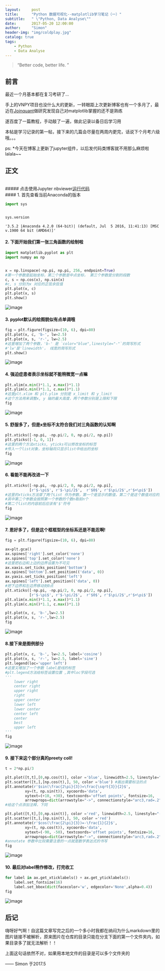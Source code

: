 ```yaml
---
layout:     post
title:      "Python 数据可视化--matplotlib学习笔记（一）"
subtitle:   " \"Python, Data Analyse\""
date:       2017-05-20 12:00:00
author:     "Simon"
header-img: "img/coldplay.jpg"
catalog: true
tags:
    - Python
    - Data Analyse
---
```

> “Better code, better life. ”

## 前言

最近一个月基本都在复习考研了...

手上的VNPY项目也没什么大的更新，一转眼距上次更新博客也有一个多月了，最近在<a href="https://www.joinquant.com">Joinquant</a>做研究发现自己对matplotlib掌握的还不是熟练

遂百度了一篇教程，手动敲了一遍，做此记录以备日后学习用

本帖是学习记录的第一帖，接下来的几篇会尽量在两周内更完，话说下个月考六级哦。。。

ps:
	*今天在博客上更新了jupyter组件，以后发代码类博客就不用那么麻烦啦lalala~~
	
	
	
## 正文 
<br /> 
##### 点击使用Jupyter nbviewer<a href="http://nbviewer.jupyter.org/github/SimonZgx/SimonZgx.github.io/blob/master/jupyter/jupyters/matplotlib_1.ipynb">运行代码</a>
<br /> 
#### 1. 首先查看当前Anaconda的版本
    
    
    
```python
import sys


sys.version
```




    '3.5.2 |Anaconda 4.2.0 (64-bit)| (default, Jul  5 2016, 11:41:13) [MSC v.1900 64 bit (AMD64)]'




#### 2. 下面开始我们第一张三角函数的绘制啦
    
     
	 
```python
import matplotlib.pyplot as plt
import numpy as np


x = np.linspace(-np.pi, np.pi, 256, endpoint=True)
#第一个参数是起始坐标，第二个参数是中点坐标， 第三个参数是分割的段数
c, s = np.cos(x), np.sin(x)
#c, s 分别为x 对应的正弦余弦值
plt.plot(x, c)
plt.plot(x, s)
plt.show()
```


![image](/jupyter/jupyters/matplotlib_1_files/matplotlib_1_1_0.png)




#### 3. pyplot默认的绘图貌似有点单调哦
    
    
    
```python
fig = plt.figure(figsize=(10, 6), dpi=80)
plt.plot(x, c, 'b-', lw=2.5)
plt.plot(x, s, 'r-', lw=2.5)
#这里增加了两个参数，'b-' 是 `color="blue",linestyle="-"`的简写形式
#'lw'是'linewidth'， 线宽的简写形式
plt.show()
```


![image](/jupyter/jupyters/matplotlib_1_files/matplotlib_1_2_0.png)




#### 4. 强迫症患者表示坐标就不能稍微宽一点嘛
    
    
    
```python
plt.xlim(x.min()*1.1, x.max()*1.1)
plt.ylim(c.min()*1.1, c.max()*1.1)
#这里plt.xlim 和 plt.ylim 分别是 x_limit 和 y_limit
#这个方法用来调整x, y 轴的最大高度，两个参数分别是上限和下限
fig
```




![image](/jupyter/jupyters/matplotlib_1_files/matplotlib_1_3_0.png)




#### 5. 舒服多了，但是x坐标不太符合我们对三角函数的认知啊
    
    
    
```python
plt.xticks([-np.pi, -np.pi/2, 0, np.pi/2, np.pi])
plt.yticks([-1, 0, 1])
#这里的两个方法xticks, yticks可以修改坐标的标签
#传入一个list对象，坐标轴将只显示list中给出的坐标
fig
```




![image](/jupyter/jupyters/matplotlib_1_files/matplotlib_1_4_0.png)




#### 6. 看能不能再改进一下
    
    
    
```python
plt.xticks([-np.pi, -np.pi/2, 0, np.pi/2, np.pi],
           [r'$-\pi$', r'$-\pi/2$',  r'$0$', r'$\pi/2$',r'$+\pi$'])
#这里的xticks方法穿了两个List 作为参数，第一个是显示的数值，第二个是这个数值对应的别名
#其中第二个参数会按照第一个参数的个数n取前n个
#第二个list的内容前后应该有'$'符号
fig
```




![image](/jupyter/jupyters/matplotlib_1_files/matplotlib_1_5_0.png)




#### 7. 恩好多了，但是这个框框型的坐标系还是不能忍啊!
    
    
    
```python
fig = plt.figure(figsize=(10, 6), dpi=80)

ax=plt.gca()
ax.spines['right'].set_color('none')
ax.spines['top'].set_color('none')
#这里把右边和上边的边界设置为不可见
ax.xaxis.set_ticks_position('bottom')
ax.spines['bottom'].set_position(('data', 0))
ax.yaxis.set_ticks_position('left')
ax.spines['left'].set_position(('data', 0))
#把下边界和左边界移动到0点
plt.xticks([-np.pi, -np.pi/2, 0, np.pi/2, np.pi],
           [r'$-\pi$', r'$-\pi/2$',  r'$0$', r'$\pi/2$',r'$+\pi$'])
plt.xlim(x.min()*1.1, x.max()*1.1)
plt.ylim(c.min()*1.1, c.max()*1.1)

plt.plot(x, c, 'b-',lw=2.5)
plt.plot(x, s, 'r-',lw=2.5)
fig
```




![image](/jupyter/jupyters/matplotlib_1_files/matplotlib_1_6_0.png)




#### 8.接下来是图例部分
    
    
    
```python
plt.plot(x, c, 'b-', lw=2.5, label='cosine')
plt.plot(x, s, 'r-', lw=2.5, label='sine')
plt.legend(loc='upper left')
#这里又增加了一个参数 label是线的标签
#plt.legend方法给标签设置位置 ,其中loc字段可选
'''
	lower right
	center right
	upper right
	right
	upper center
	lower left
	lower center
	center left
	center
	best
	upper left
'''
fig
```




![image](/jupyter/jupyters/matplotlib_1_files/matplotlib_1_7_0.png)




#### 9. 接下来这个部分真的preety coll!
    
    
    
```python
t = 2*np.pi/3

plt.plot([t,t],[0,np.cos(t)], color ='blue', linewidth=2.5, linestyle="--")
plt.scatter([t,],[np.cos(t),], 50, color ='blue') #画出需要标注的点
plt.annotate(r'$sin(\frac{2\pi}{3})=\frac{\sqrt{3}}{2}$',
         xy=(t, np.sin(t)), xycoords='data',
         xytext=(+10, +30), textcoords='offset points', fontsize=16,
         arrowprops=dict(arrowstyle="->", connectionstyle="arc3,rad=.2")) 
#给这个点添加注释，下同

plt.plot([t,t],[0,np.sin(t)], color ='red', linewidth=2.5, linestyle="--")
plt.scatter([t,],[np.sin(t),], 50, color ='red')
plt.annotate(r'$cos(\frac{2\pi}{3})=-\frac{1}{2}$',
         xy=(t, np.cos(t)), xycoords='data',
         xytext=(-90, -50), textcoords='offset points', fontsize=16,
         arrowprops=dict(arrowstyle="->", connectionstyle="arc3,rad=.2"))
#annotate 参数中比较需要注意的一点就是数学表达式的书写
fig
```




![image](/jupyter/jupyters/matplotlib_1_files/matplotlib_1_8_0.png)




#### 10. 最后对label稍作修改，打完收工
    
    
    
```python
for label in ax.get_xticklabels() + ax.get_yticklabels():
    label.set_fontsize(16)
    label.set_bbox(dict(facecolor='w', edgecolor='None',alpha=0.4))
fig
```




![image](/jupyter/jupyters/matplotlib_1_files/matplotlib_1_9_0.png)



## 后记
    
    
嗨呀好气啊！自这篇文章写完之后的一个多小时我都在纳闷为什么markdown里的图片链接不被解析，原来图片在仓库的目录只能在分支下面的第一个文件夹内，如果目录多了就无法解析！！

上面这句话依然不对，如果用本地文件的目录是可以多个文件夹的

—— Simon 于2017.5
